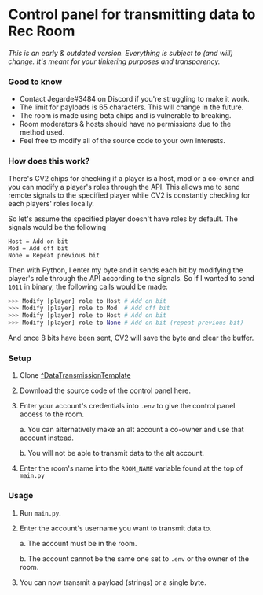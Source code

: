 # Control panel for transmitting data to Rec Room

*This is an early & outdated version. Everything is subject to (and will) change. It's meant for your tinkering purposes and transparency.*

### Good to know
- Contact Jegarde#3484 on Discord if you're struggling to make it work.
- The limit for payloads is 65 characters. This will change in the future.
- The room is made using beta chips and is vulnerable to breaking.
- Room moderators & hosts should have no permissions due to the method used.
- Feel free to modify all of the source code to your own interests.

### How does this work?
There's CV2 chips for checking if a player is a host, mod or a co-owner and you can modify a player's roles through the API. This allows me to send remote signals to the specified player while CV2 is constantly checking for each players' roles locally.

So let's assume the specified player doesn't have roles by default. The signals would be the following
```
Host = Add on bit
Mod = Add off bit
None = Repeat previous bit
```

Then with Python, I enter my byte and it sends each bit by modifying the player's role through the API according to the signals. So if I wanted to send `1011` in binary, the following calls would be made:
```py
>>> Modify [player] role to Host # Add on bit
>>> Modify [player] role to Mod  # Add off bit
>>> Modify [player] role to Host # Add on bit
>>> Modify [player] role to None # Add on bit (repeat previous bit)
```

And once 8 bits have been sent, CV2 will save the byte and clear the buffer.

### Setup
1. Clone [^DataTransmissionTemplate](https://rec.net/room/DataTransmissionTemplate)
2. Download the source code of the control panel here.
3. Enter your account's credentials into `.env` to give the control panel access to the room.

      a. You can alternatively make an alt account a co-owner and use that account instead.
      
      b. You will not be able to transmit data to the alt account.
      
4. Enter the room's name into the `ROOM_NAME` variable found at the top of `main.py`

### Usage
1. Run `main.py`.
2. Enter the account's username you want to transmit data to.

      a. The account must be in the room.
      
      b. The account cannot be the same one set to `.env` or the owner of the room.
   
3. You can now transmit a payload (strings) or a single byte.


